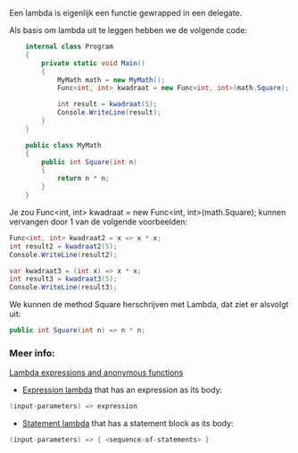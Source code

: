 
Een lambda is eigenlijk een functie gewrapped in een delegate.

Als basis om lambda uit te leggen hebben we de volgende code:

```c#
    internal class Program
    {
        private static void Main()
        {
            MyMath math = new MyMath();
            Func<int, int> kwadraat = new Func<int, int>(math.Square);

            int result = kwadraat(5);
            Console.WriteLine(result);
        }
    }

    public class MyMath
    {
        public int Square(int n)
        {
            return n * n;
        }
    }
```

Je zou Func<int, int> kwadraat = new Func<int, int>(math.Square); kunnen vervangen door 1 van de volgende voorbeelden:

```c#
Func<int, int> kwadraat2 = x => x * x;
int result2 = kwadraat2(5);
Console.WriteLine(result2);

var kwadraat3 = (int x) => x * x;
int result3 = kwadraat3(5);
Console.WriteLine(result3);
```
We kunnen de method Square herschrijven met Lambda, dat ziet er alsvolgt uit:
```c#
public int Square(int n) => n * n;
```

### Meer info:
[Lambda expressions and anonymous functions](https://learn.microsoft.com/en-us/dotnet/csharp/language-reference/operators/lambda-expressions)

- [Expression lambda](https://learn.microsoft.com/en-us/dotnet/csharp/language-reference/operators/lambda-expressions#expression-lambdas) that has an expression as its body:
```c#
(input-parameters) => expression
``` 
- [Statement lambda](https://learn.microsoft.com/en-us/dotnet/csharp/language-reference/operators/lambda-expressions#statement-lambdas) that has a statement block as its body:
```c#
(input-parameters) => { <sequence-of-statements> }
```
